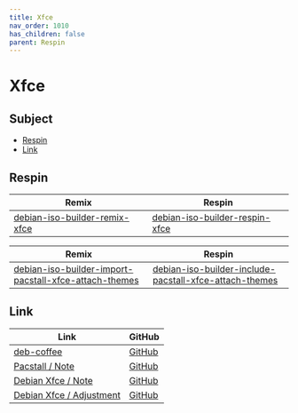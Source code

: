 ```yaml
---
title: Xfce
nav_order: 1010
has_children: false
parent: Respin
---
```



# Xfce




## Subject

* [Respin](#respin)
* [Link](#link)



## Respin

| Remix  | Respin |
| ------ | ------ |
| [debian-iso-builder-remix-xfce](https://github.com/samwhelp/debian-iso-builder-remix-xfce) | [debian-iso-builder-respin-xfce](https://github.com/samwhelp/debian-iso-builder-respin-xfce) |


| Remix  | Respin |
| ------ | ------ |
| [debian-iso-builder-import-pacstall-xfce-attach-themes](https://github.com/samwhelp/debian-iso-builder-import-pacstall-xfce-attach-themes) | [debian-iso-builder-include-pacstall-xfce-attach-themes](https://github.com/samwhelp/debian-iso-builder-include-pacstall-xfce-attach-themes) |




## Link

| Link | GitHub |
| ---- | ------ |
| [deb-coffee](https://samwhelp.github.io/deb-coffee/) | [GitHub](https://github.com/samwhelp/deb-coffee) |
| [Pacstall / Note](https://samwhelp.github.io/note-about-pacstall/) | [GitHub](https://github.com/samwhelp/note-about-pacstall) |
| [Debian Xfce / Note](https://samwhelp.github.io/note-about-debian-xfce/) | [GitHub](https://github.com/samwhelp/note-about-debian-xfce) |
| [Debian Xfce / Adjustment](https://samwhelp.github.io/debian-xfce-adjustment/) | [GitHub](https://github.com/samwhelp/debian-xfce-adjustment) |
